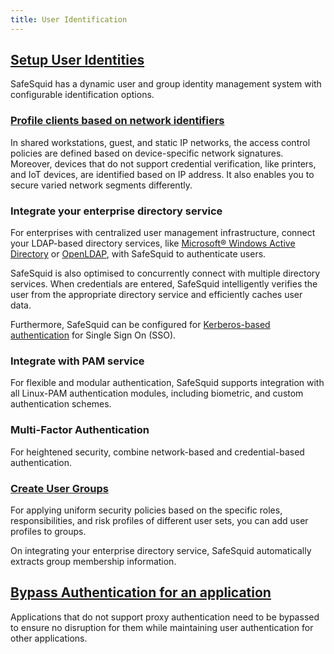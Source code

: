 ```yaml
---
title: User Identification
---
```


## [Setup User Identities](/docs/06-User%20Identification/Setup%20Authentication.md)

SafeSquid has a dynamic user and group identity management system with configurable identification options.

### [Profile clients based on network identifiers](/docs/06-User%20Identification/03-Network%20Identifiers/IP-Based%20Authentication.md)

In shared workstations, guest, and static IP networks, the access control policies are defined based on device-specific network signatures. Moreover, devices that do not support credential verification, like printers, and IoT devices, are identified based on IP address. It also enables you to secure varied network segments differently.

### Integrate your enterprise directory service

For enterprises with centralized user management infrastructure, connect your LDAP-based directory services, like [Microsoft® Windows Active Directory](https://help.safesquid.com/portal/en/kb/articles/a-comprehensive-guide-on-how-to-integrate-windows-active-directory) or [OpenLDAP](https://help.safesquid.com/portal/en/kb/articles/integrate-openldap-with-safesquid), with SafeSquid to authenticate users.

SafeSquid is also optimised to concurrently connect with multiple directory services. When credentials are entered, SafeSquid intelligently verifies the user from the appropriate directory service and efficiently caches user data.

Furthermore, SafeSquid can be configured for [Kerberos-based authentication](/docs/06-User%20Identification/Kerberos%20SSO.md) for Single Sign On (SSO).

### Integrate with PAM service

For flexible and modular authentication, SafeSquid supports integration with all Linux-PAM authentication modules, including biometric, and custom authentication schemes.

### Multi-Factor Authentication

For heightened security, combine network-based and credential-based authentication.

### [Create User Groups](/docs/06-User%20Identification/03-Network%20Identifiers/Network%20Identifiers.md)

For applying uniform security policies based on the specific roles, responsibilities, and risk profiles of different user sets, you can add user profiles to groups.

On integrating your enterprise directory service, SafeSquid automatically extracts group membership information.

## [Bypass Authentication for an application](/docs/06-User%20Identification/Bypass%20Authentication.md)

Applications that do not support proxy authentication need to be bypassed to ensure no disruption for them while maintaining user authentication for other applications.
